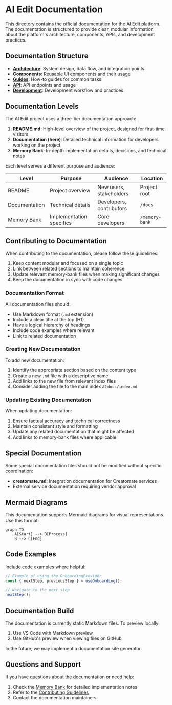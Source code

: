 # AI Edit Documentation

This directory contains the official documentation for the AI Edit platform. The documentation is structured to provide clear, modular information about the platform's architecture, components, APIs, and development practices.

## Documentation Structure

- **[Architecture](./architecture/)**: System design, data flow, and integration points
- **[Components](./components/)**: Reusable UI components and their usage
- **[Guides](./guides/)**: How-to guides for common tasks
- **[API](./api/)**: API endpoints and usage
- **[Development](./development/)**: Development workflow and practices

## Documentation Levels

The AI Edit project uses a three-tier documentation approach:

1. **README.md**: High-level overview of the project, designed for first-time visitors
2. **Documentation (here)**: Detailed technical information for developers working on the project
3. **Memory Bank**: In-depth implementation details, decisions, and technical notes

Each level serves a different purpose and audience:

| Level         | Purpose                  | Audience                 | Location       |
| ------------- | ------------------------ | ------------------------ | -------------- |
| README        | Project overview         | New users, stakeholders  | Project root   |
| Documentation | Technical details        | Developers, contributors | `/docs`        |
| Memory Bank   | Implementation specifics | Core developers          | `/memory-bank` |

## Contributing to Documentation

When contributing to the documentation, please follow these guidelines:

1. Keep content modular and focused on a single topic
2. Link between related sections to maintain coherence
3. Update relevant memory-bank files when making significant changes
4. Keep the documentation in sync with code changes

### Documentation Format

All documentation files should:

- Use Markdown format (`.md` extension)
- Include a clear title at the top (H1)
- Have a logical hierarchy of headings
- Include code examples where relevant
- Link to related documentation

### Creating New Documentation

To add new documentation:

1. Identify the appropriate section based on the content type
2. Create a new `.md` file with a descriptive name
3. Add links to the new file from relevant index files
4. Consider adding the file to the main index at `docs/index.md`

### Updating Existing Documentation

When updating documentation:

1. Ensure factual accuracy and technical correctness
2. Maintain consistent style and formatting
3. Update any related documentation that might be affected
4. Add links to memory-bank files where applicable

## Special Documentation

Some special documentation files should not be modified without specific coordination:

- **creatomate.md**: Integration documentation for Creatomate services
- External service documentation requiring vendor approval

## Mermaid Diagrams

This documentation supports Mermaid diagrams for visual representations. Use this format:

```mermaid
graph TD
    A[Start] --> B[Process]
    B --> C[End]
```

## Code Examples

Include code examples where helpful:

```typescript
// Example of using the OnboardingProvider
const { nextStep, previousStep } = useOnboarding();

// Navigate to the next step
nextStep();
```

## Documentation Build

The documentation is currently static Markdown files. To preview locally:

1. Use VS Code with Markdown preview
2. Use GitHub's preview when viewing files on GitHub

In the future, we may implement a documentation site generator.

## Questions and Support

If you have questions about the documentation or need help:

1. Check the [Memory Bank](../memory-bank/) for detailed implementation notes
2. Refer to the [Contributing Guidelines](./development/contributing.md)
3. Contact the documentation maintainers
